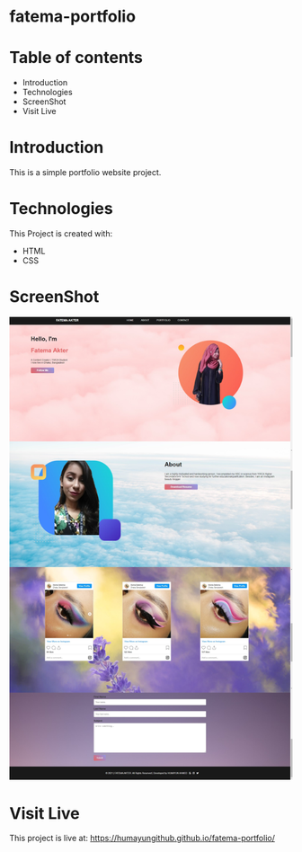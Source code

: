 # fatema-portfolio

# Table of contents

- Introduction
- Technologies
- ScreenShot
- Visit Live

# Introduction

This is a simple portfolio website project.

# Technologies

This Project is created with:

- HTML
- CSS

# ScreenShot

![ScreenShot](https://raw.githubusercontent.com/Humayungithub/fatema-portfolio/main/assets/files/screenshot.jpg)

# Visit Live

This project is live at: https://humayungithub.github.io/fatema-portfolio/
